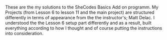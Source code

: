 These are the my solutions to the SheCodes Basics Add on programm. My Projects (from Lesson 6 to lesson 11 and the main project) are structured differently in terms of appearance from the the instructor's; Matt Delac.
I understood the the Lesson 6 setup part differently and as a result, built everything according to how I thought and of course putting the instructions into consideration.  
